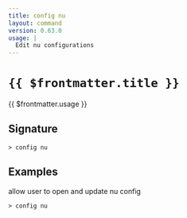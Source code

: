 ```yaml
---
title: config nu
layout: command
version: 0.63.0
usage: |
  Edit nu configurations
---
```


# `{{ $frontmatter.title }}`

<div style='white-space: pre-wrap;'>{{ $frontmatter.usage }}</div>

## Signature

```> config nu ```

## Examples

allow user to open and update nu config
```shell
> config nu
```

